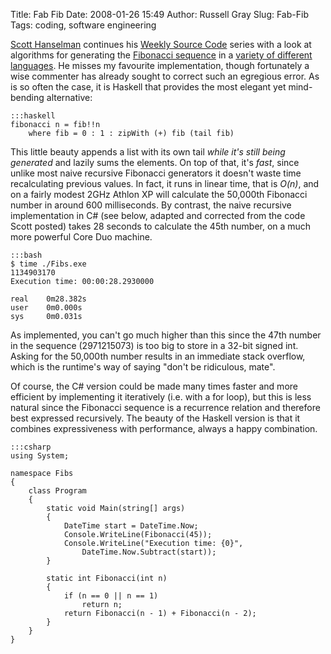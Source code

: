 Title: Fab Fib
Date: 2008-01-26 15:49
Author: Russell Gray
Slug: Fab-Fib
Tags: coding, software engineering

[Scott Hanselman](http://www.hanselman.com/blog/) continues his
[Weekly Source Code](http://www.hanselman.com/blog/CategoryView.aspx?category=Source+Code)
series with a look at algorithms for generating the
[Fibonacci sequence](http://en.wikipedia.org/wiki/Fibonacci_number) in a
[variety of different languages](http://www.hanselman.com/blog/TheWeeklySourceCode13FibonacciEdition.aspx).
He misses my favourite implementation, though fortunately a wise
commenter has already sought to correct such an egregious error. As is
so often the case, it is Haskell that provides the most elegant yet
mind-bending alternative:

    :::haskell
    fibonacci n = fib!!n
        where fib = 0 : 1 : zipWith (+) fib (tail fib)

This little beauty appends a list with its own tail *while it's still
being generated* and lazily sums the elements. On top of that, it's
*fast*, since unlike most naive recursive Fibonacci generators it
doesn't waste time recalculating previous values. In fact, it runs in
linear time, that is *O(n)*, and on a fairly modest 2GHz Athlon XP will
calculate the 50,000th Fibonacci number in around 600 milliseconds. By
contrast, the naive recursive implementation in C# (see below, adapted
and corrected from the code Scott posted) takes 28 seconds to calculate
the 45th number, on a much more powerful Core Duo machine.

    :::bash
    $ time ./Fibs.exe
    1134903170
    Execution time: 00:00:28.2930000

    real    0m28.382s
    user    0m0.000s
    sys     0m0.031s

As implemented, you can't go much higher than this since the 47th number
in the sequence (2971215073) is too big to store in a 32-bit signed int.
Asking for the 50,000th number results in an immediate stack overflow,
which is the runtime's way of saying "don't be ridiculous, mate".

Of course, the C# version could be made many times faster and more
efficient by implementing it iteratively (i.e. with a for loop), but
this is less natural since the Fibonacci sequence is a recurrence
relation and therefore best expressed recursively. The beauty of the
Haskell version is that it combines expressiveness with performance,
always a happy combination.

    :::csharp
    using System;

    namespace Fibs
    {
        class Program
        {
            static void Main(string[] args)
            {
                DateTime start = DateTime.Now;
                Console.WriteLine(Fibonacci(45));
                Console.WriteLine("Execution time: {0}",
                    DateTime.Now.Subtract(start));
            }

            static int Fibonacci(int n)
            {
                if (n == 0 || n == 1)
                    return n;
                return Fibonacci(n - 1) + Fibonacci(n - 2);
            }
        }
    }
